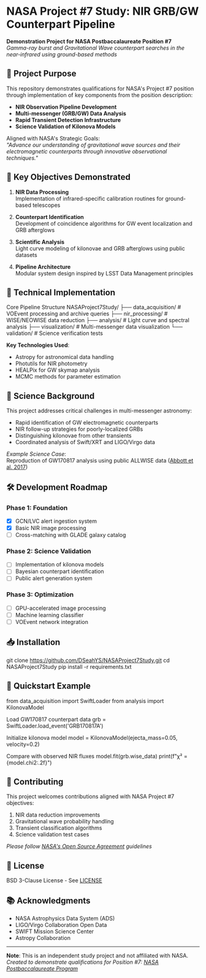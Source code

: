 # NASA Project #7 Study: NIR GRB/GW Counterpart Pipeline

**Demonstration Project for NASA Postbaccalaureate Position #7**  
*Gamma-ray burst and Gravitational Wave counterpart searches in the near-infrared using ground-based methods*

## 🚀 Project Purpose
This repository demonstrates qualifications for NASA's Project #7 position through implementation of key components from the position description:

- **NIR Observation Pipeline Development**
- **Multi-messenger (GRB/GW) Data Analysis**
- **Rapid Transient Detection Infrastructure**
- **Science Validation of Kilonova Models**

Aligned with NASA's Strategic Goals:  
*"Advance our understanding of gravitational wave sources and their electromagnetic counterparts through innovative observational techniques."*

## 📌 Key Objectives Demonstrated
1. **NIR Data Processing**  
   Implementation of infrared-specific calibration routines for ground-based telescopes

2. **Counterpart Identification**  
   Development of coincidence algorithms for GW event localization and GRB afterglows

3. **Scientific Analysis**  
   Light curve modeling of kilonovae and GRB afterglows using public datasets

4. **Pipeline Architecture**  
   Modular system design inspired by LSST Data Management principles

## 🔭 Technical Implementation

Core Pipeline Structure
NASAProject7Study/
├── data_acquisition/ # VOEvent processing and archive queries
├── nir_processing/ # WISE/NEOWISE data reduction
├── analysis/ # Light curve and spectral analysis
├── visualization/ # Multi-messenger data visualization
└── validation/ # Science verification tests

**Key Technologies Used**:
- Astropy for astronomical data handling
- Photutils for NIR photometry
- HEALPix for GW skymap analysis
- MCMC methods for parameter estimation

## 🌌 Science Background
This project addresses critical challenges in multi-messenger astronomy:
- Rapid identification of GW electromagnetic counterparts
- NIR follow-up strategies for poorly-localized GRBs
- Distinguishing kilonovae from other transients
- Coordinated analysis of Swift/XRT and LIGO/Virgo data

*Example Science Case*:  
Reproduction of GW170817 analysis using public ALLWISE data ([Abbott et al. 2017](https://doi.org/10.3847/2041-8213/aa91c9))

## 🛠 Development Roadmap
### Phase 1: Foundation
- [x] GCN/LVC alert ingestion system
- [x] Basic NIR image processing
- [ ] Cross-matching with GLADE galaxy catalog

### Phase 2: Science Validation
- [ ] Implementation of kilonova models
- [ ] Bayesian counterpart identification
- [ ] Public alert generation system

### Phase 3: Optimization
- [ ] GPU-accelerated image processing
- [ ] Machine learning classifier
- [ ] VOEvent network integration

## 📥 Installation

git clone https://github.com/DSeahYS/NASAProject7Study.git
cd NASAProject7Study
pip install -r requirements.txt


## 🧪 Quickstart Example
from data_acquisition import SwiftLoader
from analysis import KilonovaModel

Load GW170817 counterpart data
grb = SwiftLoader.load_event('GRB170817A')

Initialize kilonova model
model = KilonovaModel(ejecta_mass=0.05, velocity=0.2)

Compare with observed NIR fluxes
model.fit(grb.wise_data)
print(f"χ² = {model.chi2:.2f}")


## 🤝 Contributing
This project welcomes contributions aligned with NASA Project #7 objectives:
1. NIR data reduction improvements
2. Gravitational wave probability handling
3. Transient classification algorithms
4. Science validation test cases

*Please follow [NASA's Open Source Agreement](https://code.nasa.gov/#/faq) guidelines*

## 📜 License
BSD 3-Clause License - See [LICENSE](LICENSE)

## 📚 Acknowledgments
- NASA Astrophysics Data System (ADS)
- LIGO/Virgo Collaboration Open Data
- SWIFT Mission Science Center
- Astropy Collaboration

---

**Note**: This is an independent study project and not affiliated with NASA.  
*Created to demonstrate qualifications for Position #7: [NASA Postbaccalaureate Program](https://nasa.gov/careers)*

